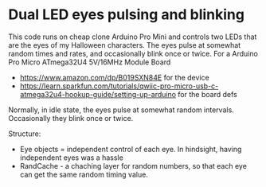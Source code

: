 # Dual LED eyes pulsing and blinking
This code runs on cheap clone Arduino Pro Mini and controls two LEDs that are the eyes of my Halloween characters.
The eyes pulse at somewhat random times and rates, and occasionally blink once or twice.
 For a Arduino Pro Micro ATmega32U4 5V/16MHz Module Board
 * https://www.amazon.com/dp/B019SXN84E for the device
 * https://learn.sparkfun.com/tutorials/qwiic-pro-micro-usb-c-atmega32u4-hookup-guide/setting-up-arduino for the board defs
 
 Normally, in idle state, the eyes pulse at somewhat random intervals.  Occasionally they blink once or twice.
 
 Structure:
 * Eye objects = independent control of each eye.  In hindsight, having independent eyes was a hassle
 * RandCache - a chaching layer for random numbers, so that each eye can get the same random timing value.
